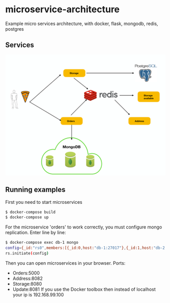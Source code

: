 # microservice-architecture
Example micro services architecture, with docker, flask, mongodb, redis, postgres
## Services
![Services](architecture.png)
## Running examples
First you need to start microservices
```sh
$ docker-compose build
$ docker-compose up
```

For the microservice 'orders' to work correctly, you must configure mongo replication. Enter line by line:
```sh
$ docker-compose exec db-1 mongo
config={_id:"rs0",members:[{_id:0,host:"db-1:27017"},{_id:1,host:"db-2:27017"},{_id:2,host:"db-3:27017"}]};
rs.initiate(config)
```
Then you can open microservices in your browser. 
Ports:
- Orders:5000
- Address:8082
- Storage:8080
- Update:8081
If you use the Docker toolbox then instead of localhost your ip is 192.168.99.100
